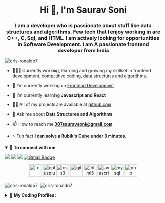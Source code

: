 <h1 align="center">Hi 👋, I'm Saurav Soni</h1>
<h3 align="center">I am a developer who is passionate about stuff like data structures and algorithms. Few tech that I enjoy working in are C++, C, Sql, and HTML. I am actively looking for opportunities in Software Development. I am A passionate frontend developer from India</h3>

<p align="left"> <img src="https://komarev.com/ghpvc/?username=cris-ronaldo7" alt="cris-ronaldo7" /> </p>

- 👨🏽‍💻 Currently working, learning and growing my skillset in frontend development, competitive coding, data structures and algorithms.

- 🔭 I’m currently working on [Frontend Development](https://github.com/cris-ronaldo7/)

- 🌱 I’m currently learning **Javascript and React**

- 👨‍💻 All of my projects are available at [github.com](https://github.com/cris-ronaldo7/)

- 💬 Ask me about **Data Structures and Algorithms**

- 📫 How to reach me **007sauravsoni@gmail.com**

- ⚡ Fun fact **I can solve a Rubik's Cube under 3 minutes.**

<details open>
<summary>🤝 <b>To connect with me</b></summary>

<p align = "center">
 
[<img src ="https://img.shields.io/badge/portfolio-%23.svg?&style=for-the-badge&logo=&logoColor=white%22">](https://cris-ronaldo7.github.io/)
[<img src="https://img.shields.io/badge/twitter-%231DA1F2.svg?&style=for-the-badge&logo=twitter&logoColor=white" />](https://twitter.com/007sauravsoni) 
[<img src="https://img.shields.io/badge/linkedin-%230077B5.svg?&style=for-the-badge&logo=linkedin&logoColor=white" />](https://www.linkedin.com/in/007sauravsoni)
[![Gmail Badge](https://img.shields.io/badge/-007sauravsoni@gmail.com-c14438?style=flat-square&logo=Gmail&logoColor=white&link=mailto:007sauravsoni@gmail.com)](mailto:007sauravsoni@gmail.com)
</p>

</details>

<p align="center"><img src="https://devicons.github.io/devicon/devicon.git/icons/c/c-original.svg" alt="c" width="40" height="40"/> <img src="https://devicons.github.io/devicon/devicon.git/icons/cplusplus/cplusplus-original.svg" alt="cplusplus" width="40" height="40"/> <img src="https://devicons.github.io/devicon/devicon.git/icons/css3/css3-original-wordmark.svg" alt="css3" width="40" height="40"/> <img src="https://www.vectorlogo.zone/logos/git-scm/git-scm-icon.svg" alt="git" width="40" height="40"/> <img src="https://devicons.github.io/devicon/devicon.git/icons/html5/html5-original-wordmark.svg" alt="html5" width="40" height="40"/> <img src="https://devicons.github.io/devicon/devicon.git/icons/javascript/javascript-original.svg" alt="javascript" width="40" height="40"/> <img src="https://devicons.github.io/devicon/devicon.git/icons/mysql/mysql-original-wordmark.svg" alt="mysql" width="40" height="40"/> <img src="https://devicons.github.io/devicon/devicon.git/icons/php/php-original.svg" alt="php" width="40" height="40"/></p>

<p><img align="center" src="https://github-readme-stats.vercel.app/api/top-langs/?username=cris-ronaldo7&layout=compact&hide=html" alt="cris-ronaldo7" />&nbsp;
 <img align="center" src="https://github-readme-stats.vercel.app/api?username=cris-ronaldo7&show_icons=true" alt="cris-ronaldo7" /></p>

<details> 
 <summary>🤖 <b>My Coding Profiles </b>: </summary>
<br>
<p align="center">
<a href="https://www.linkedin.com/in/007sauravsoni" target="blank"><img align="center" src="https://cdn.jsdelivr.net/npm/simple-icons@3.0.1/icons/linkedin.svg" alt="007sauravsoni" height="30" width="30" /></a>
<a href="https://www.codechef.com/users/cris_ronaldo" target="blank"><img align="center" src="https://cdn.jsdelivr.net/npm/simple-icons@3.1.0/icons/codechef.svg" alt="cris_ronaldo" height="30" width="30" /></a>
<a href="https://https://www.hackerrank.com/cris_ronaldo" target="blank"><img align="center" src="https://cdn.jsdelivr.net/npm/simple-icons@3.0.1/icons/hackerrank.svg" alt="cris_ronaldo" height="30" width="30" /></a>
<a href="https://codeforces.com/profile/cris_ronaldo" target="blank"><img align="center" src="https://cdn.jsdelivr.net/npm/simple-icons@3.0.1/icons/codeforces.svg" alt="cris_ronaldo" height="30" width="30" /></a>
<a href="https://leetcode.com/cris_ronaldo/" target="blank"><img align="center" src="https://cdn.jsdelivr.net/npm/simple-icons@3.0.1/icons/leetcode.svg" alt="cris_ronaldo" height="30" width="30" /></a>
<a href="https://auth.geeksforgeeks.org/user/cristiano_ronaldo/profile" target="blank"><img align="center" src="https://cdn.jsdelivr.net/npm/simple-icons@3.0.1/icons/geeksforgeeks.svg" alt="cris_ronaldo" height="30" width="30" /></a>
</p>
</details>
